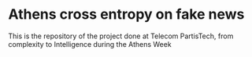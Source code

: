 # Athens cross entropy on fake news
This is the repository of the project done at Telecom PartisTech, from complexity to Intelligence during the Athens Week
